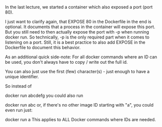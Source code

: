 In the last lecture, we started a container which also exposed a port (port 80).

I just want to clarify again, that EXPOSE 80 in the Dockerfile in the end is optional. It documents that a process in the container will expose this port. But you still need to then actually expose the port with -p when running docker run. So technically, -p is the only required part when it comes to listening on a port. Still, it is a best practice to also add EXPOSE in the Dockerfile to document this behavior.

As an additional quick side-note: For all docker commands where an ID can be used, you don't always have to copy / write out the full id.

You can also just use the first (few) character(s) - just enough to have a unique identifier.

So instead of

docker run abcdefg
you could also run

docker run abc
or, if there's no other image ID starting with "a", you could even run just:

docker run a
This applies to ALL Docker commands where IDs are needed.